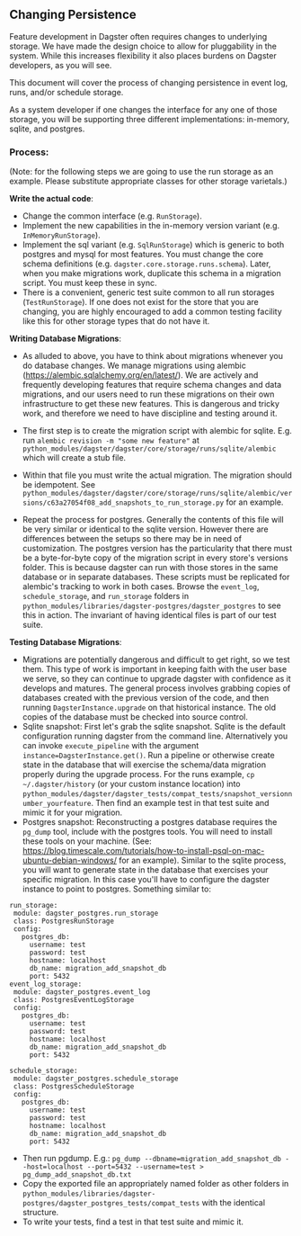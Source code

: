 ## Changing Persistence

Feature development in Dagster often requires changes to underlying storage. We have made the design choice to allow for pluggability in the system. While this increases flexibility it also places burdens on Dagster developers, as you will see.

This document will cover the process of changing persistence in event log, runs, and/or schedule storage.

As a system developer if one changes the interface for any one of those storage, you will be supporting three different implementations: in-memory, sqlite, and postgres.

### Process:

(Note: for the following steps we are going to use the run storage as an example. Please substitute appropriate classes for other storage varietals.)

**Write the actual code**:

- Change the common interface (e.g. `RunStorage`).
- Implement the new capabilities in the in-memory version variant (e.g. `InMemoryRunStorage`).
- Implement the sql variant (e.g. `SqlRunStorage`) which is generic to both postgres and mysql for most features. You must change the core schema definitions (e.g. `dagster.core.storage.runs.schema`). Later, when you make migrations work, duplicate this schema in a migration script. You must keep these in sync.
- There is a convenient, generic test suite common to all run storages (`TestRunStorage`). If one does not exist for the store that you are changing, you are highly encouraged to add a common testing facility like this for other storage types that do not have it.

**Writing Database Migrations**:

- As alluded to above, you have to think about migrations whenever you do database changes. We manage migrations using alembic (https://alembic.sqlalchemy.org/en/latest/). We are actively and frequently developing features that require schema changes and data migrations, and our users need to run these migrations on their own infrastructure to get these new features. This is dangerous and tricky work, and therefore we need to have discipline and testing around it.

- The first step is to create the migration script with alembic for sqlite. E.g. run `alembic revision -m "some new feature"` at `python_modules/dagster/dagster/core/storage/runs/sqlite/alembic` which will create a stub file.
- Within that file you must write the actual migration. The migration should be idempotent. See `python_modules/dagster/dagster/core/storage/runs/sqlite/alembic/versions/c63a27054f08_add_snapshots_to_run_storage.py` for an example.
- Repeat the process for postgres. Generally the contents of this file will be very similar or identical to the sqlite version. However there are differences between the setups so there may be in need of customization. The postgres version has the particularity that there must be a byte-for-byte copy of the migration script in every store's versions folder. This is because dagster can run with those stores in the same database or in separate databases. These scripts must be replicated for alembic's tracking to work in both cases. Browse the `event_log`, `schedule_storage`, and `run_storage` folders in `python_modules/libraries/dagster-postgres/dagster_postgres` to see this in action. The invariant of having identical files is part of our test suite.

**Testing Database Migrations**:

- Migrations are potentially dangerous and difficult to get right, so we test them. This type of work is important in keeping faith with the user base we serve, so they can continue to upgrade dagster with confidence as it develops and matures. The general process involves grabbing copies of databases created with the previous version of the code, and then running `DagsterInstance.upgrade` on that historical instance. The old copies of the database must be checked into source control.
- Sqlite snapshot: First let's grab the sqlite snapshot. Sqlite is the default configuration running dagster from the command line. Alternatively you can invoke `execute_pipeline` with the argument `instance=DagsterInstance.get()`. Run a pipeline or otherwise create state in the database that will exercise the schema/data migration properly during the upgrade process. For the runs example, `cp ~/.dagster/history` (or your custom instance location) into `python_modules/dagster/dagster_tests/compat_tests/snapshot_versionnumber_yourfeature`. Then find an example test in that test suite and mimic it for your migration.
- Postgres snapshot: Reconstructing a postgres database requires the `pg_dump` tool, include with the postgres tools. You will need to install these tools on your machine. (See: https://blog.timescale.com/tutorials/how-to-install-psql-on-mac-ubuntu-debian-windows/ for an example). Similar to the sqlite process, you will want to generate state in the database that exercises your specific migration. In this case you'll have to configure the dagster instance to point to postgres. Something similar to:

```
run_storage:
 module: dagster_postgres.run_storage
 class: PostgresRunStorage
 config:
   postgres_db:
     username: test
     password: test
     hostname: localhost
     db_name: migration_add_snapshot_db
     port: 5432
event_log_storage:
 module: dagster_postgres.event_log
 class: PostgresEventLogStorage
 config:
   postgres_db:
     username: test
     password: test
     hostname: localhost
     db_name: migration_add_snapshot_db
     port: 5432

schedule_storage:
 module: dagster_postgres.schedule_storage
 class: PostgresScheduleStorage
 config:
   postgres_db:
     username: test
     password: test
     hostname: localhost
     db_name: migration_add_snapshot_db
     port: 5432
```

- Then run pgdump. E.g.: `pg_dump --dbname=migration_add_snapshot_db --host=localhost --port=5432 --username=test > pg_dump_add_snapshot_db.txt`
- Copy the exported file an appropriately named folder as other folders in `python_modules/libraries/dagster-postgres/dagster_postgres_tests/compat_tests` with the identical structure.
- To write your tests, find a test in that test suite and mimic it.
